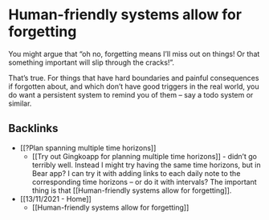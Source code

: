 # Human-friendly systems allow for forgetting
You might argue that “oh no, forgetting means I’ll miss out on things! Or that something important will slip through the cracks!”. 

That’s true. For things that have hard boundaries and painful consequences if forgotten about, and which don’t have good triggers in the real world, you do want a persistent system to remind you of them – say a todo system or similar.

## Backlinks
* [[?Plan spanning multiple time horizons]]
	* [[Try out Gingkoapp for planning multiple time horizons]] - didn’t go terribly well. Instead I might try having the same time horizons, but in Bear app? I can try it with adding links to each daily note to the corresponding time horizons – or do it with intervals? The important thing is that [[Human-friendly systems allow for forgetting]].
* [[13/11/2021 - Home]]
	* [[Human-friendly systems allow for forgetting]]

<!-- {BearID:290447B8-FE8C-48DE-870C-A20731A2261D-19492-000001F1DA5D9472} -->
